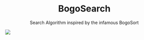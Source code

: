 <h1 align="center">BogoSearch </h1>
<p align="center">Search Algorithm inspired by the infamous BogoSort</p>

<img src = "https://i.imgur.com/MwGHU6a.png" style="min-width:100%; min-height:100%" />
<p align="center">BogoSort Running</p>

## Way it works
* Select a random number (let's call it x) between 0 and len of list
* Get element at position x in the list (let's call it k)
* Check if element we are searching for is equal to k
* IF TRUE - Return position of element(x) and additional data
* IF FALSE - Repeat steps

